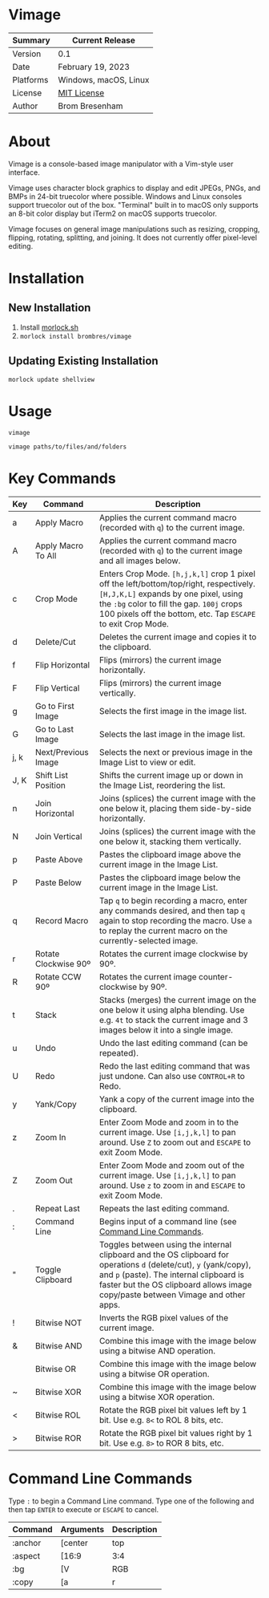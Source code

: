 # Vimage

Summary   | Current Release
----------|-----------------------
Version   | 0.1
Date      | February 19, 2023
Platforms | Windows, macOS, Linux
License   | [MIT License](LICENSE)
Author    | Brom Bresenham


# About
Vimage is a console-based image manipulator with a Vim-style user interface.

Vimage uses character block graphics to display and edit JPEGs, PNGs, and BMPs in 24-bit truecolor where possible. Windows and Linux consoles support truecolor out of the box. "Terminal" built in to macOS only supports an 8-bit color display but iTerm2 on macOS supports truecolor.

Vimage focuses on general image manipulations such as resizing, cropping, flipping, rotating, splitting, and joining. It does not currently offer pixel-level editing.

# Installation

## New Installation

1. Install [morlock.sh](https://morlock.sh)
2. `morlock install brombres/vimage`

## Updating Existing Installation
`morlock update shellview`

# Usage

    vimage

    vimage paths/to/files/and/folders

# Key Commands

Key  | Command              | Description
-----|----------------------|----------------------------------------------------------------------
a    | Apply Macro          | Applies the current command macro (recorded with `q`) to the current image.
A    | Apply Macro To All   | Applies the current command macro (recorded with `q`) to the current image and all images below.
c    | Crop Mode            | Enters Crop Mode. `[h,j,k,l]` crop 1 pixel off the left/bottom/top/right, respectively. `[H,J,K,L]` expands by one pixel, using the `:bg` color to fill the gap. `100j` crops 100 pixels off the bottom, etc. Tap `ESCAPE` to exit Crop Mode.
d    | Delete/Cut           | Deletes the current image and copies it to the clipboard.
f    | Flip Horizontal      | Flips (mirrors) the current image horizontally.
F    | Flip Vertical        | Flips (mirrors) the current image vertically.
g    | Go to First Image    | Selects the first image in the image list.
G    | Go to Last Image     | Selects the last image in the image list.
j, k | Next/Previous Image  | Selects the next or previous image in the Image List to view or edit.
J, K | Shift List Position  | Shifts the current image up or down in the Image List, reordering the list.
n    | Join Horizontal      | Joins (splices) the current image with the one below it, placing them side-by-side horizontally.
N    | Join Vertical        | Joins (splices) the current image with the one below it, stacking them vertically.
p    | Paste Above          | Pastes the clipboard image above the current image in the Image List.
P    | Paste Below          | Pastes the clipboard image below the current image in the Image List.
q    | Record Macro         | Tap `q` to begin recording a macro, enter any commands desired, and then tap `q` again to stop recording the macro. Use `a` to replay the current macro on the currently-selected image.
r    | Rotate Clockwise 90º | Rotates the current image clockwise by 90º.
R    | Rotate CCW 90º       | Rotates the current image counter-clockwise by 90º.
t    | Stack                | Stacks (merges) the current image on the one below it using alpha blending. Use e.g. `4t` to stack the current image and 3 images below it into a single image.
u    | Undo                 | Undo the last editing command (can be repeated).
U    | Redo                 | Redo the last editing command that was just undone. Can also use `CONTROL+R` to Redo.
y    | Yank/Copy            | Yank a copy of the current image into the clipboard.
z    | Zoom In              | Enter Zoom Mode and zoom in to the current image. Use `[i,j,k,l]` to pan around. Use `Z` to zoom out and `ESCAPE` to exit Zoom Mode.
Z    | Zoom Out             | Enter Zoom Mode and zoom out of the current image. Use `[i,j,k,l]` to pan around. Use `z` to zoom in and `ESCAPE` to exit Zoom Mode.
.    | Repeat Last          | Repeats the last editing command.
:    | Command Line         | Begins input of a command line (see [Command Line Commands](#Command-Line-Commands).
"    | Toggle Clipboard     | Toggles between using the internal clipboard and the OS clipboard for operations `d` (delete/cut), `y` (yank/copy), and `p` (paste). The internal clipboard is faster but the OS clipboard allows image copy/paste between Vimage and other apps.
!    | Bitwise NOT          | Inverts the RGB pixel values of the current image.
&    | Bitwise AND          | Combine this image with the image below using a bitwise AND operation.
|    | Bitwise OR           | Combine this image with the image below using a bitwise OR operation.
~    | Bitwise XOR          | Combine this image with the image below using a bitwise XOR operation.
<    | Bitwise ROL          | Rotate the RGB pixel bit values left by 1 bit. Use e.g. `8<` to ROL 8 bits, etc.
>    | Bitwise ROR          | Rotate the RGB pixel bit values right by 1 bit. Use e.g. `8>` to ROR 8 bits, etc.

# Command Line Commands
Type `:` to begin a Command Line command. Type one of the following and then tap `ENTER` to execute or `ESCAPE` to cancel.

Command   | Arguments       | Description
----------|-----------------|----------------------------------------------------------------------
:anchor   | [center|top|left|bottom|right]+<br>[c|t|l|b|r]+ | Sets the anchor used when when an image is cropped or expanded.
:aspect   | [16:9|3:4|...]  | Crops or expands the image as necessary to achieve the specified aspect ratio.
:bg       | [V|RGB|ARGB|RRGGBB|AARRGGBB]<br>[transparent|white|black|red|green|...] | Sets the background color used for `:new` images and for expanded areas of an existing image.
:copy     | [a|r|g|b|XX] [a|r|g|b]+ | Copy the specified source channel (a,r,g,b) or a constant channel value (such as `7f`) to one or more destination channels. To copy red to green and blue channels: `:copy r gb`.
